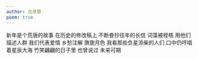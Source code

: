 ```yaml
---
author: 吕彦慧
poem: true
---
```


新年是个荒唐的故事
在历史的修改稿上
不断誊抄往年的长信
词藻被桎梏
用他们描述人群
我们代表爱情
乡愁注解
旖旎月色
我看那些负星添柴的人们
口中仍哼唱着星辰大海
竹笑翩翩的日子里
也曾说过
未来可期
